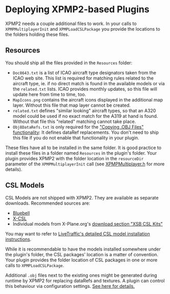 Deploying XPMP2-based Plugins
==

XPMP2 needs a couple additional files to work. In your calls to
`XPMPMultiplayerInit` and `XPMPLoadCSLPackage` you provide the locations
to the folders holding these files.

Resources
--

You should ship all the files provided in the `Resources` folder:

- `Doc8643.txt` is a list of ICAO aircraft type designators taken from
  the ICAO web site. This list is required for matching rules related
  to the aircraft type, ie. if no direct match is found in the available
  models or via the `related.txt` lists. ICAO provides monthly updates,
  so this file will update here from time to time, too.
- `MapIcons.png` contains the aircraft icons displayed in the additional
  map layer. Without this file that map layer cannot be created.
- `related.txt` defines "similar looking" aircraft types, so that an
  A320 model could be used if no exact match for the A319 at hand is found.
  Without that file this "related" matching cannot take place.
- `Obj8DataRefs.txt` is only required for the
  ["Copying .OBJ Files" functionality](CopyingObjFiles.html):
  It defines dataRef replacements.
  You don't need to ship this file if you do not enable that functionality
  in your plugin.

These files have all to be installed in the same folder.
It is good practice to install these files in a folder named `Resources` in
the plugin's folder. Your plugin provides XPMP2 with the folder location
in the `resourceDir` parameter of the `XPMPMultiplayerInit` call
(see [XPMPMultiplayer.h](html/XPMPMultiplayer_8h.html) for more details).

CSL Models
--

CSL Models are not shipped with XPMP2. They are available as separate downloads.
Recommended sources are:

- [Bluebell](https://forums.x-plane.org/index.php?/files/file/37041-bluebell-obj8-csl-packages/)
- [X-CSL](https://csl.x-air.ru/?lang_id=43)
- Individual models from X-Plane.org's
[download section "XSB CSL Kits"](https://forums.x-plane.org/index.php?/files/category/12-xsb-csl-kits/)

You may want to refer to
[LiveTraffic's detailed CSL model installation instructions](https://twinfan.gitbook.io/livetraffic/setup/installation/step-by-step#bluebell-csl-package-by-oktalist).

While it is recommendable to have the models installed somewhere under
the plugin's folder, the CSL packages' location is a matter of convention.
Your plugin provides the folder location of CSL packages in one or more
calls to `XPMPLoadCSLPackage`.

Additional `.obj` files next to the existing ones might be generated
during runtime by XPMP2 for replacing dataRefs and textures. A plugin can
control this behaviour via configuration settings.
[See here for details.](CopyingObjFiles.html)
